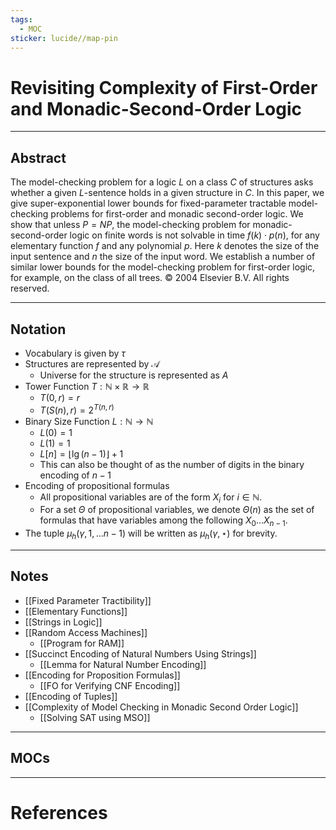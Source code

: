 ```yaml
---
tags:
  - MOC
sticker: lucide//map-pin
---
```

# Revisiting Complexity of First-Order and Monadic-Second-Order Logic
---
## Abstract
The model-checking problem for a logic $L$ on a class $C$ of structures asks whether a given $L$-sentence holds in a given structure in $C$. In this paper, we give super-exponential lower bounds for fixed-parameter tractable model-checking problems for first-order and monadic second-order logic. We show that unless $P = NP$, the model-checking problem for monadic-second-order logic on finite words is not solvable in time $f (k) \cdot p(n)$, for any elementary function $f$ and any polynomial $p$. Here $k$ denotes the size of the input sentence and $n$ the size of the input word. We establish a number of similar lower bounds for the model-checking problem for first-order logic, for example, on the class of all trees. 
© 2004 Elsevier B.V. All rights reserved. 

---
## Notation
- Vocabulary is given by $\tau$
- Structures are represented by $\mathcal A$
	- Universe for the structure is represented as $A$
- Tower Function $T : \mathbb{N} \times \mathbb{R}\to \mathbb{R}$
	- $T(0, r) = r$
	- $T(S(n), r) = 2^{T(n, r)}$
- Binary Size Function $L : \mathbb{N} \to \mathbb{N}$
	- $L(0) = 1$
	- $L(1) = 1$
	- $L[n] = \lfloor\lg(n-1)\rfloor+1$
	- This can also be thought of as the number of digits in the binary encoding of $n-1$
- Encoding of propositional formulas
	- All propositional variables are of the form $X_i$ for $i \in \mathbb{N}$.
	- For a set $\Theta$ of propositional variables, we denote $\Theta(n)$ as the set of formulas that have variables among the following $X_0 \dots X_{n-1}$.
- The tuple $\mu_{h}(\gamma,1,\dots n-1)$ will be written as $\mu_{h}(\gamma,\star )$ for brevity.

--- 
## Notes
- [[Fixed Parameter Tractibility]]
- [[Elementary Functions]]
- [[Strings in Logic]]
- [[Random Access Machines]]
	- [[Program for RAM]]
- [[Succinct Encoding of Natural Numbers Using Strings]]
	- [[Lemma for Natural Number Encoding]]
- [[Encoding for Proposition Formulas]]
	- [[FO for Verifying CNF Encoding]]
- [[Encoding of Tuples]]
- [[Complexity of Model Checking in Monadic Second Order Logic]]
	- [[Solving SAT using MSO]]
--- 
## MOCs
---
# References